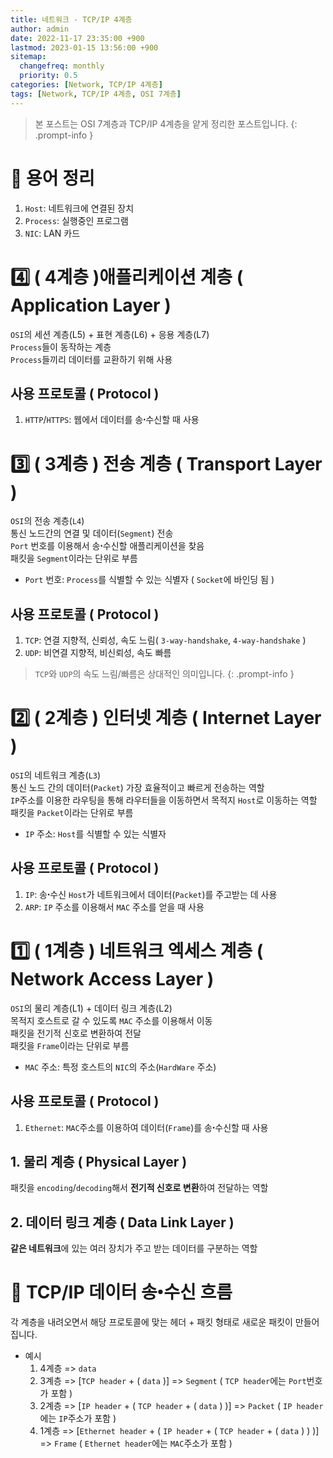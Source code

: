```yaml
---
title: 네트워크 - TCP/IP 4계층
author: admin
date: 2022-11-17 23:35:00 +900
lastmod: 2023-01-15 13:56:00 +900
sitemap:
  changefreq: monthly
  priority: 0.5
categories: [Network, TCP/IP 4계층]
tags: [Network, TCP/IP 4계층, OSI 7계층]
---
```


> 본 포스트는 OSI 7계층과 TCP/IP 4계층을 얕게 정리한 포스트입니다.
{: .prompt-info }

# 🧐 용어 정리
1. `Host`: 네트워크에 연결된 장치
2. `Process`: 실행중인 프로그램
3. `NIC`: LAN 카드

# 4️⃣ ( 4계층 )애플리케이션 계층 ( Application Layer )
`OSI`의 세션 계층(L5) + 표현 계층(L6) + 응용 계층(L7)<br />
`Process`들이 동작하는 계층<br /> 
`Process`들끼리 데이터를 교환하기 위해 사용<br /> 

## 사용 프로토콜 ( Protocol )
1. `HTTP`/`HTTPS`: 웹에서 데이터를 송ꞏ수신할 때 사용

# 3️⃣ ( 3계층 ) 전송 계층 ( Transport Layer )
`OSI`의 전송 계층(`L4`)<br />
통신 노드간의 연결 및 데이터(`Segment`) 전송<br />
`Port` 번호를 이용해서 송ꞏ수신할 애플리케이션을 찾음<br />
패킷을 `Segment`이라는 단위로 부름<br />

+ `Port` 번호: `Process`를 식별할 수 있는 식별자 ( `Socket`에 바인딩 됨 )

## 사용 프로토콜 ( Protocol )
1. `TCP`: 연결 지향적, 신뢰성, 속도 느림( `3-way-handshake`, `4-way-handshake` )
2. `UDP`: 비연결 지향적, 비신뢰성, 속도 빠름

> `TCP`와 `UDP`의 속도 느림/빠름은 상대적인 의미입니다.
{: .prompt-info }

# 2️⃣ ( 2계층 ) 인터넷 계층 ( Internet Layer )
`OSI`의 네트워크 계층(`L3`)<br />
통신 노드 간의 데이터(`Packet`) 가장 효율적이고 빠르게 전송하는 역할<br />
`IP`주소를 이용한 라우팅을 통해 라우터들을 이동하면서 목적지 `Host`로 이동하는 역할<br />
패킷을 `Packet`이라는 단위로 부름<br />

+ `IP` 주소: `Host`를 식별할 수 있는 식별자

## 사용 프로토콜 ( Protocol )
1. `IP`: 송ꞏ수신 `Host`가 네트워크에서 데이터(`Packet`)를 주고받는 데 사용
2. `ARP`: `IP` 주소를 이용해서 `MAC` 주소를 얻을 때 사용

# 1️⃣ ( 1계층 ) 네트워크 엑세스 계층 ( Network Access Layer )
`OSI`의 물리 계층(L1) + 데이터 링크 계층(L2)<br />
목적지 호스트로 갈 수 있도록 `MAC` 주소를 이용해서 이동<br />
패킷을 전기적 신호로 변환하여 전달<br />
패킷을 `Frame`이라는 단위로 부름<br />

+ `MAC` 주소: 특정 호스트의 `NIC`의 주소(`HardWare` 주소)

## 사용 프로토콜 ( Protocol )
1. `Ethernet`: `MAC`주소를 이용하여 데이터(`Frame`)를 송ꞏ수신할 때 사용

## 1. 물리 계층 ( Physical Layer )
패킷을 `encoding`/`decoding`해서 **전기적 신호로 변환**하여 전달하는 역할

## 2. 데이터 링크 계층 ( Data Link Layer )
**같은 네트워크**에 있는 여러 장치가 주고 받는 데이터를 구분하는 역할

# 🤔 TCP/IP 데이터 송ꞏ수신 흐름
각 계층을 내려오면서 해당 프로토콜에 맞는 헤더 + 패킷 형태로 새로운 패킷이 만들어집니다.

+ 예시
  1. 4계층 => `data`
  2. 3계층 => [`TCP header` + ( `data` )] => `Segment` ( `TCP header`에는 `Port`번호가 포함 )
  3. 2계층 => [`IP header` + ( `TCP header` + ( `data` ) )] => `Packet` ( `IP header`에는 `IP`주소가 포함 )
  4. 1계층 => [`Ethernet header` + ( `IP header` + ( `TCP header` + ( `data` ) ) )] => `Frame` ( `Ethernet header`에는 `MAC`주소가 포함 )